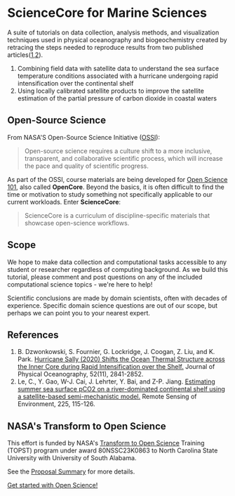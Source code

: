 # ScienceCore for Marine Sciences

A suite of tutorials on data collection, analysis methods, and visualization techniques used in physical oceanography and biogeochemistry created by retracing the steps needed to reproduce results from two published articles([1,2](https://github.com/TOPS-Marine-ScienceCore/.github/blob/main/README.md#references)).
1. Combining field data with satellite data to understand the sea surface temperature conditions associated with a hurricane undergoing rapid intensification over the continental shelf
2. Using locally calibrated satellite products to improve the satellite estimation of the partial pressure of carbon dioxide in coastal waters


## Open-Source Science

From NASA'S Open-Source Science Initiative ([OSSI](https://science.nasa.gov/open-science-overview)):
> Open-source science requires a culture shift to a more inclusive, transparent, and collaborative scientific process, which will increase the pace and quality of scientific progress.

As part of the OSSI, course materials are being developed for [Open Science 101](https://nasa.github.io/Transform-to-Open-Science/open-science-101), also called **OpenCore**.  Beyond the basics, it is often difficult
to find the time or motivation to study something not specifically applicable to our current workloads.  Enter **ScienceCore**: 
> ScienceCore is a curriculum of discipline-specific materials that showcase open-science workflows.

## Scope

We hope to make data collection and computational tasks accessible to any student or researcher regardless of computing background.  As we build this tutorial, please comment and post questions on any of the included computational science topics - we're here to help!

Scientific conclusions are made by domain scientists, often with decades of experience. Specific domain science questions are out of our scope, but perhaps we can point you to your nearest expert.

## References
1. B. Dzwonkowski, S. Fournier, G. Lockridge, J. Coogan, Z. Liu, and K. Park. [Hurricane Sally (2020) Shifts the Ocean Thermal Structure across the Inner Core during Rapid Intensification over the Shelf.](https://journals.ametsoc.org/view/journals/phoc/52/11/JPO-D-22-0025.1.xml) Journal of Physical Oceanography, 52(11), 2841-2852.
2. Le, C., Y. Gao, W-J. Cai, J. Lehrter, Y. Bai, and Z-P. Jiang. [Estimating summer sea surface pCO2 on a river-dominated continental shelf using a satellite-based semi-mechanistic model.](https://doi.org/10.1016/j.rse.2019.02.023) Remote Sensing of Environment, 225, 115-126. 


## NASA's Transform to Open Science

This effort is funded by NASA's [Transform to Open Science](https://nasa.github.io/Transform-to-Open-Science) Training (TOPST) program under award 80NSSC23K0863 to North Carolina State University with University of South Alabama.

See the [Proposal Summary](proposal-summary.md) for more details.

[Get started with Open Science!](https://nasa.github.io/Transform-to-Open-Science-Book/Open_Science_Cookbook/Your_Open_Science_Journey.html#section-1-core-open-science-skills)


